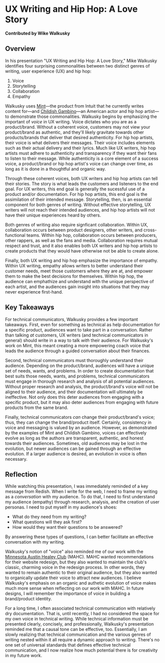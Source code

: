 # UX Writing and Hip Hop: A Love Story

**Contributed by Wike Walkusky**

## Overview

In his presentation "UX Writing and Hip Hop: A Love Story," Mike Walkusky identifies four surprising commonalities between two distinct genres of writing, user experience (UX) and hip hop:

 1. Voice
 2. Storytelling
 3. Collaboration
 4. Empathy 

Walkusky uses [Mint](https://www.mint.com/)—the product from Intuit that he currently writes content for—and [Childish Gambino](https://en.wikipedia.org/wiki/Donald_Glover)—an American actor and hip hop artist—to demonstrate those commonalities. Walkusky begins by emphasizing the important of _voice_ in UX writing. Voice dictates who you are as a product/brand. Without a coherent voice, customers may not view your product/brand as authentic, and they'll likely gravitate towards other products/brands that deliver that desired authenticity. For hip hop artists, their voice is what delivers their messages. Their voice includes elements such as their actual delivery and their lyrics. Much like UX writers, hip hop artists must adhere to authenticity and transparency if they want their fans to listen to their message. While authenticity is a core element of a success voice, a product/brand or hip hop artist's voice can change over time, as long as it is done in a thoughtful and organic way.

Through these coherent voices, both UX writers and hip hop artists can tell their stories. The story is what leads the customers and listeners to the end goal. For UX writers, this end goal is generally the sucessful use of a product and/or documentation. For hip hop artists, this end goal is the assimilation of their intended message. Storytelling, then, is an essential component for both genres of writing. Without effective storytelling, UX writers will not reach their intended audiences, and hip hop artists will not have their unique experiences heard by others. 

Both genres of writing also require signficant collaboration. Within UX, collaboration occurs between product designers, other writers, and cross-functional teams. Within hip hop, collaboration occurs between producers, other rappers, as well as the fans and media. Collaboration requires mutual respect and trust, and it also enables both UX writers and hip hop artists to create products that they would have otherwise not be able to create alone. 

Finally, both UX writing and hip hop emphasize the importance of empathy. Within UX writing, empathy allows writers to better understand their customer needs, meet those customers where they are at, and empower them to make the best decisions for themselves. Within hip hop, the audience can emphathize and understand with the unique perspective of each artist, and the audiences gain insight into situations that they may never experience first-hand. 

## Key Takeaways

For technical communicators, Walkusky provides a few important takeaways. First, even for something as technical as help documentation for a specific product, audiences want to take part in a conversation. Rather than talking _at_ customers, UX writers (and technical communicators in general) should write in a way to talk _with_ their audience. For Walkusky's work on Mint, this meant creating a more empowering coach voice that leads the audience through a guided conversation about their finances. 

Second, technical communicators must thoroughly understand their audience. Depending on the product/brand, audiences will have a unique set of needs, wants, and problems. In order to create documentation that best suits those needs, wants, and problems, technical communicators must engage in thorough research and analysis of all potential audiences. Without proper research and analysis, the product/brand's voice will not be aligned to their audience, and their documentation will ultimately be ineffective. Not only does this deter audiences from engaging with a specific product, but it may also deter audiences from engaging with future products from the same brand. 

Finally, technical communicators _can_ change their product/brand's voice; thus, they can change the brand/product itself. Certainly, consistency in voice and messaging is valued by an audience. However, as demonstrated by the examples of Mint and Childish Gambino, voices can effectively evolve as long as the authors are transparent, authentic, and honest towards their audiences. Sometimes, old audiences may be lost in the evolution, but newer audiences can be gained through an effective evolution. If a larger audience is desired, an evolution in voice is often necessary. 

## Reflection 

While watching this presentation, I was immediately reminded of a key message from Redish. When I write for the web, I need to frame my writing as a _conversation_ with my audience. To do that, I need to first understand my audience (empathy) through research, analysis, and the creation of user personas. I need to put myself in my audience's shoes: 

* What do they need from my writing? 
* What questions will they ask first? 
* How would they want their questions to be answered? 

By answering these types of questions, I can better facilitate an effective conversation with my writing. 

Walkusky's notion of "voice" also reminded me of our work with the [Minnesota Austin Healey Club](http://www.mnhealey.com/MNHEALEY/index.htm) (MAHC). MAHC wanted recommendations for their website redesign, but they also wanted to maintain the club's classic, charming voice in the redesign process. In other words, they wanted to remain authentic to their original audience, but they also wanted to organically update their voice to attract new audiences. I believe Walkusky's emphasis on an organic and authetic evolution of voice makes much more sense when reflecting on our work with MAHC. In future designs, I will remember the importance of voice in building a brand/product identity. 

For a long time, I often associated technical communication with relatively dry documentation. That is, until recently, I had no considered the space for my own voice in technical writing. While technical information must be presented clearly, concisely, and professionally, Walkusky's presentation reminded me that a causal tone can be effective, too. Essentially, I am slowly realizing that technical communication and the various genres of writing nested within it all require a dynamic approach to writing. There's no one set of universal standards that defines effective technical communication, and I now realize how much potential there is for creativity in my future work. 